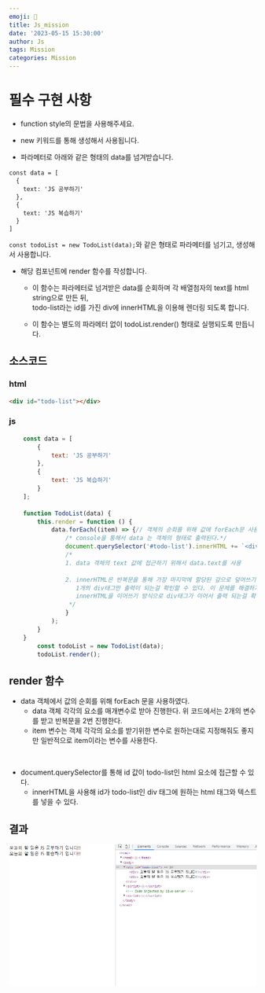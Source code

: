 ```yaml
---
emoji: 📝
title: Js_mission 
date: '2023-05-15 15:30:00'
author: Js 
tags: Mission 
categories: Mission  
---
```


# 필수 구현 사항 
+ function style의 문법을 사용해주세요.   

+ new 키워드를 통해 생성해서 사용됩니다.   

+ 파라메터로 아래와 같은 형태의 data를 넘겨받습니다. 

```
const data = [
  {
    text: 'JS 공부하기'
  },
  {
    text: 'JS 복습하기'
  }
]

```

`const todoList = new TodoList(data);`와 같은 형태로 파라메터를 넘기고, 생성해서 사용합니다.

+ 해당 컴포넌트에 render 함수를 작성합니다.
    
    + 이 함수는 파라메터로 넘겨받은 data를 순회하며 각 배열첨자의 text를 html string으로 만든 뒤,   
      todo-list라는 id를 가진 div에 innerHTML을 이용해 렌더링 되도록 합니다.

    + 이 함수는 별도의 파라메터 없이 todoList.render() 형태로 실행되도록 만듭니다.


## 소스코드 

### html
```html 
<div id="todo-list"></div> 
``` 

### js
```js 
    const data = [
        {
            text: 'JS 공부하기'
        },
        {
            text: 'JS 복습하기'
        }
    ];

    function TodoList(data) {
        this.render = function () {
            data.forEach((item) => {// 객체의 순회를 위해 값에 forEach문 사용 
                /* console을 통해서 data 는 객체의 형태로 출력된다.*/
                document.querySelector('#todo-list').innerHTML += `<div> 오늘의 할 일은 ${item.text} 입니다!!</div>`;
                /* 
                1. data 객체의 text 값에 접근하기 위해서 data.text를 사용 
                    
                2. innerHTML은 반복문을 통해 가장 마지막에 할당된 갚으로 덮어쓰기를 진행하기 때문에 =만 사용한다면 
                   1개의 div태그만 출력이 되는걸 확인할 수 있다. 이 문제를 해결하기 위해서는 +=를 사용해 
                   innerHTML을 이어쓰기 방식으로 div태그가 이어서 출력 되는걸 확인 가능하다  
                 */
                }
            );
        }
    }
        const todoList = new TodoList(data);
        todoList.render();
``` 

## render 함수 
+ data 객체에서 값의 순회를 위해 forEach 문을 사용하였다. 
    + data 객체 각각의 요소를 매개변수로 받아 진행한다. 위 코드에서는 2개의 변수를 받고 반복문을 2번 진행한다.      
    + item 변수는 객체 각각의 요소를 받기위한 변수로 원하는대로 지정해줘도 좋지만 일반적으로 item이라는 변수를 사용한다.    
<br>

+ document.querySelector를 통해 id 값이 todo-list인 html 요소에 접근할 수 있다. 
    + innerHTML을 사용해 id가 todo-list인 div 태그에 원하는 html 태그와 텍스트를 넣을 수 있다.   

## 결과 
![결과1](mission_result/result_1.png)

```toc
``` 